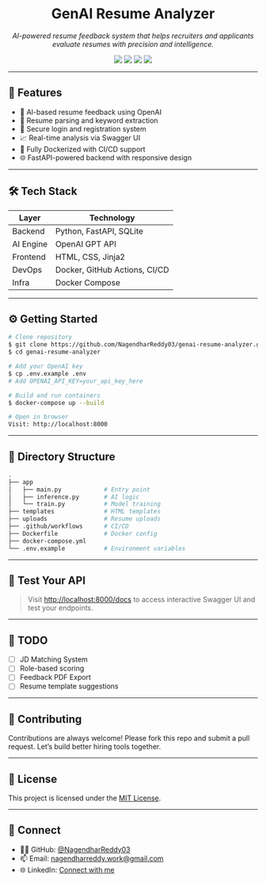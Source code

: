 <p align="center">
 
<h1 align="center"> GenAI Resume Analyzer</h1>

<p align="center">
  <em>AI-powered resume feedback system that helps recruiters and applicants evaluate resumes with precision and intelligence.</em>
</p>

<p align="center">
  <img src="https://img.shields.io/github/languages/top/NagendharReddy03/genai-resume-analyzer?style=for-the-badge"/>
  <img src="https://img.shields.io/github/last-commit/NagendharReddy03/genai-resume-analyzer?style=for-the-badge"/>
  <img src="https://img.shields.io/github/issues/NagendharReddy03/genai-resume-analyzer?style=for-the-badge"/>
  <img src="https://img.shields.io/badge/Status-In%20Development-yellow?style=for-the-badge"/>
</p>

---

## 📃 Features

- 🧠 AI-based resume feedback using OpenAI
- 📄 Resume parsing and keyword extraction
- 🔐 Secure login and registration system
- 📈 Real-time analysis via Swagger UI
- 🐳 Fully Dockerized with CI/CD support
- 🌐 FastAPI-powered backend with responsive design


---

## 🛠️ Tech Stack

| Layer      | Technology                        |
|------------|-----------------------------------|
| Backend    | Python, FastAPI, SQLite           |
| AI Engine  | OpenAI GPT API                    |
| Frontend   | HTML, CSS, Jinja2                 |
| DevOps     | Docker, GitHub Actions, CI/CD     |
| Infra      | Docker Compose                    |

---

## ⚙️ Getting Started

```bash
# Clone repository
$ git clone https://github.com/NagendharReddy03/genai-resume-analyzer.git
$ cd genai-resume-analyzer

# Add your OpenAI key
$ cp .env.example .env
# Add OPENAI_API_KEY=your_api_key_here

# Build and run containers
$ docker-compose up --build

# Open in browser
Visit: http://localhost:8000
```

---

## 📂 Directory Structure

```bash
.
├── app
│   ├── main.py            # Entry point
│   ├── inference.py       # AI logic
│   └── train.py           # Model training
├── templates              # HTML templates
├── uploads                # Resume uploads
├── .github/workflows      # CI/CD
├── Dockerfile             # Docker config
├── docker-compose.yml     
└── .env.example           # Environment variables
```

---

## 🧪 Test Your API

> Visit [http://localhost:8000/docs](http://localhost:8000/docs) to access interactive Swagger UI and test your endpoints.

---

## 📌 TODO

- [ ] JD Matching System
- [ ] Role-based scoring
- [ ] Feedback PDF Export
- [ ] Resume template suggestions

---

## 🤝 Contributing

Contributions are always welcome! Please fork this repo and submit a pull request. Let’s build better hiring tools together. 

---

## 📄 License

This project is licensed under the [MIT License](LICENSE).

---

## 👋 Connect

- 👨‍💻 GitHub: [@NagendharReddy03](https://github.com/NagendharReddy03)
- 📫 Email: nagendharreddy.work@gmail.com
- 🌐 LinkedIn: [Connect with me](https://www.linkedin.com/in/nagendharreddy/)


